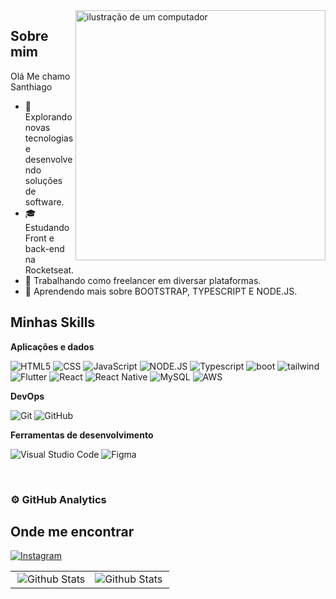 <img src="https://raw.githubusercontent.com/MicaelliMedeiros/micaellimedeiros/master/image/computer-illustration.png" alt="ilustração de um computador" min-width="400px" max-width="400px" width="400px" align="right">

## Sobre mim

Olá Me chamo Santhiago

- 🤔 Explorando novas tecnologias e desenvolvendo soluções de software.
- 🎓 Estudando Front e back-end na Rocketseat.
- 💼 Trabalhando como freelancer em diversar plataformas.
- 🌱 Aprendendo mais sobre BOOTSTRAP, TYPESCRIPT E NODE.JS.

## Minhas Skills

**Aplicações e dados**

![HTML5](https://img.shields.io/badge/HTML5-E34F26?style=flat&logo=html5&logoColor=white)
![CSS](https://img.shields.io/badge/CSS3-1572B6?style=flat&logo=css3&logoColor=white)
![JavaScript](https://img.shields.io/badge/JavaScript-F7DF1E?style=flat&logo&logo=javascript&logoColor=black)
![NODE.JS](https://img.shields.io/badge/Node.js-43853D?style=flat&logo&logo=node.js&logoColor=white)
![Typescript](https://img.shields.io/badge/TypeScript-007ACC?style=flat&logo&logo=typescript&logoColor=white)
![boot](https://img.shields.io/badge/Bootstrap-563D7C?style=flat&logo&logo=bootstrap&logoColor=white)
![tailwind](https://img.shields.io/badge/Tailwind_CSS-38B2AC?style=flat&logo&logo=tailwind-css&logoColor=white)
![Flutter](https://img.shields.io/badge/-Flutter-333333?style=flat&logo=Flutter)
![React](https://img.shields.io/badge/-React-333333?style=flat&logo=react)
![React Native](https://img.shields.io/badge/-React%20Native-333333?style=flat&logo=react)
![MySQL](https://img.shields.io/badge/-MySQL-333333?style=flat&logo=mysql)
![AWS](https://img.shields.io/badge/Amazon_AWS-232F3E?style=flat&logo&logo=amazon-aws&logoColor=white)

**DevOps**

![Git](https://img.shields.io/badge/-Git-333333?style=flat&logo=git)
![GitHub](https://img.shields.io/badge/GitHub-100000?style=flat&logo=github&logoColor=white)

**Ferramentas de desenvolvimento**

![Visual Studio Code](https://img.shields.io/badge/-Visual%20Studio%20Code-333333?style=flat&logo=visual-studio-code&logoColor=007ACC)
![Figma](https://img.shields.io/badge/-Figma-333333?style=flat&logo=figma&logoColor=007ACC)

<br/>

### ⚙️ GitHub Analytics

<table>
  <tr>
    <td>
      <img
        align="right"
        src="https://github-readme-stats.vercel.app/api?username=santhx1&theme=dark&hide_border=false&include_all_commits=true"
        alt="Github Stats"
      />
    </td>
    <td>
      <img
        align="left"
        src="https://github-readme-stats.vercel.app/api/top-langs/?username=santhx1&theme=dark&hide_border=false&include_all_commits=true&count_private=true&layout=compact"
        alt="Github Stats"
      />
    </td>
   

## Onde me encontrar



[![Instagram](https://img.shields.io/badge/Instagram-E4405F?style=flat&logo&logo=instagram&logoColor=white)](https://www.instagram.com/im.santhiago/)
